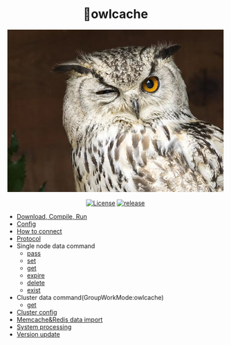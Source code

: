 <div align="center">

# 🦉owlcache

![Image text](https://github.com/xssed/owlcache/blob/master/doc/assets/owl.jpg?raw=true)

[![License](https://img.shields.io/github/license/xssed/owlcache.svg)](https://github.com/xssed/owlcache/blob/master/LICENSE)
[![release](https://img.shields.io/github/release/xssed/owlcache.svg?style=popout-square)](https://github.com/xssed/owlcache/releases)

</div>  


* [Download, Compile, Run](1.download_and_install.md)
* [Config](2.config.md)
* [How to connect](3.how_to_connect.md)
* [Protocol](4.protocol.md)
* Single node data command
    * [pass](command/1.pass.md)
    * [set](command/2.set.md)
    * [get](command/3.get.md)
    * [expire](command/4.expire.md)
    * [delete](command/5.delete.md)
    * [exist](command/6.exist.md)
* Cluster data command(GroupWorkMode:owlcache)
    * [get](command_group/1.get.md)
* [Cluster config](7.group_config.md)  
* [Memcache&Redis data import](8.memcache_redis.md)   
* [System processing](5.system_processing_mechanism.md)
* [Version update](6.version_update.md)
